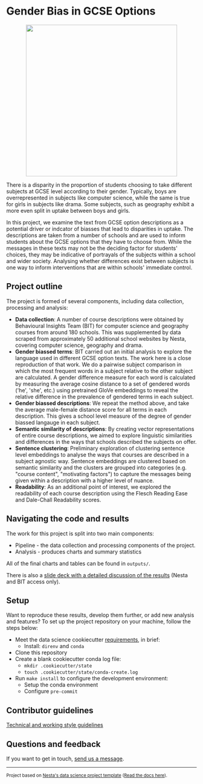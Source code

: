 # Gender Bias in GCSE Options

<img
  src="https://github.com/nestauk/comp_sci_gender_bias/blob/dev/outputs/figures/girls_entry_percentage/girls_entry_percentage_img.png?raw=true"
  width="400"
  style="display: block;
         margin-left: auto;
         margin-right: auto;"
/>

There is a disparity in the proportion of students choosing to take different subjects at GCSE level according to their gender. Typically, boys are overrepresented in subjects like computer science, while the same is true for girls in subjects like drama. Some subjects, such as geography exhibit a more even split in uptake between boys and girls.

In this project, we examine the text from GCSE option descriptions as a potential driver or indcator of biasses that lead to disparities in uptake. The descriptions are taken from a number of schools and are used to inform students about the GCSE options that they have to choose from. While the messages in these texts may not be the deciding factor for students' choices, they may be indicative of portrayals of the subjects within a school and wider society. Analysing whether differences exist between subjects is one way to inform interventions that are within schools' immediate control.

## Project outline

The project is formed of several components, including data collection, processing and analysis:

- **Data collection**: A number of course descriptions were obtained by Behavioural Insights Team (BIT) for computer science and geography courses from around 180 schools. This was supplemented by data scraped from approximately 50 additional school websites by Nesta, covering computer science, geography and drama.
- **Gender biassed terms**: BIT carried out an initial analysis to explore the language used in different GCSE option texts. The work here is a close reproduction of that work. We do a pairwise subject comparison in which the most frequent words in a subject relative to the other subject are calculated. A gender difference measure for each word is calculated by measuring the average cosine distance to a set of gendered words ('he', 'she', etc.) using pretrained GloVe embeddings to reveal the relative difference in the prevalence of gendered terms in each subject.
- **Gender biassed descriptions**: We repeat the method above, and take the average male-female distance score for all terms in each description. This gives a school level measure of the degree of gender biassed langauge in each subject.
- **Semantic similarity of descriptions**: By creating vector representations of entire course descriptions, we aimed to explore linguistic similarities and differences in the ways that schools described the subjects on offer.
- **Sentence clustering**: Preliminary exploration of clustering sentence level embeddings to analyse the ways that courses are described in a subject agnostic way. Sentence embeddings are clustered based on semantic similarity and the clusters are grouped into categories (e.g. "course content", "motivating factors") to capture the messages being given within a description with a higher level of nuance.
- **Readability**: As an additional point of interest, we explored the readability of each course description using the Flesch Reading Ease and Dale-Chall Readability scores.

## Navigating the code and results

The work for this project is split into two main components:

- Pipeline - the data collection and processing components of the project.
- Analysis - produces charts and summary statistics

All of the final charts and tables can be found in `outputs/`.

There is also a [slide deck with a detailed discussion of the results](https://docs.google.com/presentation/d/1mhpjyglXV-naLgwFBQ5z2CF1g7zgcWSEuNcjec_eCdM/edit#slide=id.g13196716ea3_0_0) (Nesta and BIT access only).

## Setup

Want to reproduce these results, develop them further, or add new analysis and features? To set up the project repository on your machine, follow the steps below:

- Meet the data science cookiecutter [requirements](http://nestauk.github.io/ds-cookiecutter/quickstart), in brief:
  - Install: `direnv` and `conda`
- Clone this repository
- Create a blank cookiecutter conda log file:
  - `mkdir .cookiecutter/state`
  - `touch .cookiecutter/state/conda-create.log`
- Run `make install` to configure the development environment:
  - Setup the conda environment
  - Configure `pre-commit`

## Contributor guidelines

[Technical and working style guidelines](https://github.com/nestauk/ds-cookiecutter/blob/master/GUIDELINES.md)

## Questions and feedback

If you want to get in touch, [send us a message](mailto:data_analytics@nesta.org.uk).

---

<small><p>Project based on <a target="_blank" href="https://github.com/nestauk/ds-cookiecutter">Nesta's data science project template</a>
(<a href="http://nestauk.github.io/ds-cookiecutter">Read the docs here</a>).
</small>
